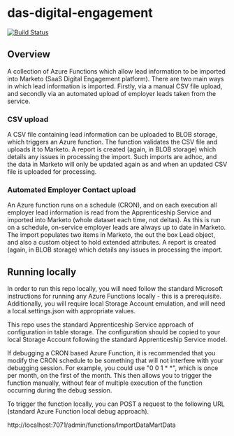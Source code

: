 # das-digital-engagement

[![Build Status](https://sfa-gov-uk.visualstudio.com/Digital%20Apprenticeship%20Service/_apis/build/status/das-campaign-functions)](https://sfa-gov-uk.visualstudio.com/Digital%20Apprenticeship%20Service/_build/latest?definitionId=1309)

## Overview

A collection of Azure Functions which allow lead information to be imported into Marketo (SaaS Digital Engagement platform).  There are two main ways in which lead information is imported.  Firstly, via a manual CSV file upload, and secondly via an automated upload of employer leads taken from the service.

### CSV upload

A CSV file containing lead information can be uploaded to BLOB storage, which triggers an Azure function.  The function validates the CSV file and uploads it to Marketo.  A report is created (again, in BLOB storage) which details any issues in processing the import.  Such imports are adhoc, and the data in Marketo will only be updated again as and when an updated CSV file is uploaded for processing.

### Automated Employer Contact upload

An Azure function runs on a schedule (CRON), and on each execution all employer lead information is read from the Apprenticeship Service and imported into Marketo (whole dataset each time, not deltas).  As this is run on a schedule, on-service employer leads are always up to date in Marketo.  The import populates two items in Marketo, the out the box Lead object, and also a custom object to hold extended attributes.  A report is created (again, in BLOB storage) which details any issues in processing the import.

## Running locally

In order to run this repo locally, you will need follow the standard Microsoft instructions for running any Azure Functions locally - this is a prerequisite.  Additionally, you will require local Storage Account emulation, and  will need a local.settings.json with appropriate values.

This repo uses the standard Apprenticeship Service approach of configuration in table storage.  The configuration should be copied to your local Storage Account following the standard Apprenticeship Service model.

If debugging a CRON based Azure Function, it is recommended that you modify the CRON schedule to be something that will not interfere with your debugging session.  For example, you could use "0 0 1 * *", which is once per month, on the first of the month.  This then allows you to trigger the function manually, without fear of multiple execution of the function occurring during the debug session.

To trigger the function locally, you can POST a request to the following URL (standard Azure Function local debug approach).

http://localhost:7071/admin/functions/ImportDataMartData